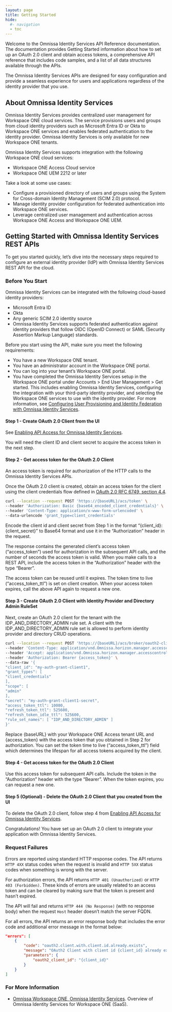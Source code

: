 ```yaml
---
layout: page
title: Getting Started
hide:
  #- navigation
  - toc
---
```


Welcome to the Omnissa Identity Services API Reference documentation. The documentation provides Getting Started information about how to set up an OAuth 2.0 client and obtain access tokens, a comprehensive API reference that includes code samples, and a list of all data structures available through the APIs.

The Omnissa Identity Services APIs are designed for easy configuration and provide a seamless experience for users and applications regardless of the identity provider that you use.

## About Omnissa Identity Services

Omnissa Identity Services provides centralized user management for Workspace ONE cloud services. The service provisions users and groups from cloud identity providers such as Microsoft Entra ID or Okta to Workspace ONE services and enables federated authentication to the identity provider. Omnissa Identity Services is only available for new Workspace ONE tenants.

Omnissa Identity Services supports integration with the following Workspace ONE cloud services:

- Workspace ONE Access Cloud service
- Workspace ONE UEM 2212 or later

Take a look at some use cases:

- Configure a provisioned directory of users and groups using the System for Cross-domain Identity Management (SCIM 2.0) protocol.
- Manage identity provider configuration for federated authentication into Workspace ONE services.
- Leverage centralized user management and authentication across Workspace ONE Access and Workspace ONE UEM.

## Getting Started with Omnissa Identity Services REST APIs

To get you started quickly, let’s dive into the necessary steps required to configure an external identity provider (IdP) with Omnissa Identity Services REST API for the cloud.

### Before You Start

Omnissa Identity Services can be integrated with the following cloud-based identity providers:

- Microsoft Entra ID
- Okta
- Any generic SCIM 2.0 identity source
- Omnissa Identity Services supports federated authentication against identity providers that follow OIDC (OpenID Connect) or SAML (Security Assertion Markup Language) standards.

Before you start using the API, make sure you meet the following requirements:

- You have a new Workspace ONE tenant.
- You have an administrator account in the Workspace ONE portal.
- You can log into your tenant’s Workspace ONE portal.
- You have completed the Omnissa Identity Services setup in the Workspace ONE portal under Accounts > End User Management > Get started. This includes enabling Omnissa Identity Services, configuring the integration with your third-party identity provider, and selecting the Workspace ONE services to use with the identity provider. For more information, see [Configuring User Provisioning and Identity Federation with Omnissa Identity Services](https://docs.omnissa.com/bundle/workspace-one-access-administration-guide/page/ManagingUsersandGroupsinWorkspaceONEAccess.html).

#### Step 1 - Create OAuth 2.0 Client from the UI

See [Enabling API Access for Omnissa Identity Services](https://docs.omnissa.com/bundle/workspace-one-access-administration-guide/page/ManagingOAuth20ClientsinWorkspaceONEAccess.html).

You will need the client ID and client secret to acquire the access token in the next step.

#### Step 2 - Get access token for the OAuth 2.0 Client

An access token is required for authorization of the HTTP calls to the Omnissa Identity Services APIs.

Once the OAuth 2.0 client is created, obtain an access token for the client using the client credentials flow defined in [OAuth 2.0 RFC 6749, section 4.4](https://tools.ietf.org/html/rfc6749#section-4.4).

```sh
curl --location --request POST 'https://{baseURL}/acs/token' \
--header 'Authorization: Basic {base64_encoded_client_credentials}' \
--header 'Content-Type: application/x-www-form-urlencoded' \
--data-urlencode 'grant_type=client_credentials'
```

Encode the client id and client secret from Step 1 in the format “{client_id}:{client_secret}” to Base64 format and use it in the “Authorization” header in the request.

The response contains the generated client’s access token (“access_token”) used for authorization in the subsequent API calls, and the number of seconds the access token is valid. When you make calls to a REST API, include the access token in the “Authorization” header with the type “Bearer”.

The access token can be reused until it expires. The token time to live (“access_token_ttl”) is set on client creation. When your access token expires, call the above API again to request a new one.

#### Step 3 - Create OAuth 2.0 Client with Identity Provider and Directory Admin RuleSet

Next, create an OAuth 2.0 client for the tenant with the IDP_AND_DIRECTORY_ADMIN rule set. A client with the IDP_AND_DIRECTORY_ADMIN rule set is allowed to perform identity provider and directory CRUD operations.

```sh
curl --location --request POST 'https://{baseURL}/acs/broker/oauth2-clients' \
--header 'Content-Type: application/vnd.Omnissa.horizon.manager.accesscontrol.broker.oauth2client.with.rule.sets+json' \
--header 'Accept: application/vnd.Omnissa.horizon.manager.accesscontrol.broker.oauth2client.with.rule.sets+json' \
--header 'Authorization: Bearer {access_token}' \
--data-raw '{
"client_id": "my-auth-grant-client1",
"grant_types": [
"client_credentials"
],
"scope": [
"admin"
],
"secret": "my-auth-grant-client1-secret",
"access_token_ttl": 10080,
"refresh_token_ttl": 525600,
"refresh_token_idle_ttl": 525600,
"rule_set_names": [ "IDP_AND_DIRECTORY_ADMIN" ]
}'
```

Replace {baseURL} with your Workspace ONE Access tenant URL and {access_token} with the access token that you obtained in Step 2 for authorization. You can set the token time to live (“access_token_ttl”) field which determines the lifespan for all access tokens acquired by the client.

#### Step 4 - Get access token for the OAuth 2.0 Client

Use this access token for subsequent API calls. Include the token in the “Authorization” header with the type “Bearer”. When the token expires, you can request a new one.

#### Step 5 (Optional) - Delete the OAuth 2.0 Client that you created from the UI

To delete the OAuth 2.0 client, follow step 4 from [Enabling API Access for Omnissa Identity Services](https://docs.omnissa.com/bundle/workspace-one-access-administration-guide/page/ManagingOAuth20ClientsinWorkspaceONEAccess.html).

Congratulations! You have set up an OAuth 2.0 client to integrate your application with Omnissa Identity Services.

### Request Failures

Errors are reported using standard HTTP response codes. The API returns `HTTP 4XX` status codes when the request is invalid and `HTTP 5XX` status codes when something is wrong with the server.

For authorization errors, the API returns `HTTP 401 (Unauthorized)` or `HTTP 403 (Forbidden)`. These kinds of errors are usually related to an access token and can be cleared by making sure that the token is present and hasn’t expired.

The API will fail and returns `HTTP 444 (No Response)` (with no response body) when the request `Host` header doesn’t match the server FQDN.

For all errors, the API returns an error response body that includes the error code and additional error message in the format below:

```json
"errors": [
    {
        "code": "oauth2.client.with.client.id.already.exists",
        "message": "OAuth2 Client with client id {client_id} already exists.",
        "parameters": {
            "oauth2_client_id": "{client_id}"
        }
    }
]
```

### For More Information

- [Omnissa Workspace ONE, Omnissa Identity Services](https://docs.omnissa.com/bundle/ws1_access_directory/page/DirectoryIntegrationwithWorkspaceONEAccess.html). Overview of Omnissa Identity Services for Workspace ONE (SaaS).
